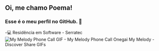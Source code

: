 ## Oi, me chamo Poema!
### Esse é o meu perfil no GitHub. 🌱
-💻 Residência em Software - Serratec                                          
![My Melody Phone Call GIF - My Melody Phone Call Onegai My Melody - Discover   Share GIFs](https://user-images.githubusercontent.com/105015617/187967079-4a698056-24e0-435a-a64d-c33e23b54d57.gif)
